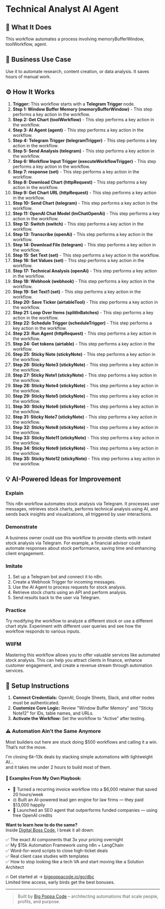 # Technical Analyst AI Agent

## 🚀 What It Does
This workflow automates a process involving memoryBufferWindow, toolWorkflow, agent.

## 💼 Business Use Case
Use it to automate research, content creation, or data analysis. It saves hours of manual work.

## ⚙️ How It Works
1.  **Trigger:** This workflow starts with a **Telegram Trigger** node.
2. **Step 1: Window Buffer Memory (memoryBufferWindow)** - This step performs a key action in the workflow.
3. **Step 2: Get Chart (toolWorkflow)** - This step performs a key action in the workflow.
4. **Step 3: AI Agent (agent)** - This step performs a key action in the workflow.
5. **Step 4: Telegram Trigger (telegramTrigger)** - This step performs a key action in the workflow.
6. **Step 5: Send Analysis (telegram)** - This step performs a key action in the workflow.
7. **Step 6: Workflow Input Trigger (executeWorkflowTrigger)** - This step performs a key action in the workflow.
8. **Step 7: response (set)** - This step performs a key action in the workflow.
9. **Step 8: Download Chart (httpRequest)** - This step performs a key action in the workflow.
10. **Step 9: Get Chart URL (httpRequest)** - This step performs a key action in the workflow.
11. **Step 10: Send Chart (telegram)** - This step performs a key action in the workflow.
12. **Step 11: OpenAI Chat Model (lmChatOpenAi)** - This step performs a key action in the workflow.
13. **Step 12: Switch (switch)** - This step performs a key action in the workflow.
14. **Step 13: Transcribe (openAi)** - This step performs a key action in the workflow.
15. **Step 14: Download File (telegram)** - This step performs a key action in the workflow.
16. **Step 15: Set Text (set)** - This step performs a key action in the workflow.
17. **Step 16: Set Values (set)** - This step performs a key action in the workflow.
18. **Step 17: Technical Analysis (openAi)** - This step performs a key action in the workflow.
19. **Step 18: Webhook (webhook)** - This step performs a key action in the workflow.
20. **Step 19: Set Text1 (set)** - This step performs a key action in the workflow.
21. **Step 20: Save Ticker (airtableTool)** - This step performs a key action in the workflow.
22. **Step 21: Loop Over Items (splitInBatches)** - This step performs a key action in the workflow.
23. **Step 22: Schedule Trigger (scheduleTrigger)** - This step performs a key action in the workflow.
24. **Step 23: Run Agent (httpRequest)** - This step performs a key action in the workflow.
25. **Step 24: Get tokens (airtable)** - This step performs a key action in the workflow.
26. **Step 25: Sticky Note (stickyNote)** - This step performs a key action in the workflow.
27. **Step 26: Sticky Note3 (stickyNote)** - This step performs a key action in the workflow.
28. **Step 27: Sticky Note1 (stickyNote)** - This step performs a key action in the workflow.
29. **Step 28: Sticky Note4 (stickyNote)** - This step performs a key action in the workflow.
30. **Step 29: Sticky Note5 (stickyNote)** - This step performs a key action in the workflow.
31. **Step 30: Sticky Note6 (stickyNote)** - This step performs a key action in the workflow.
32. **Step 31: Sticky Note7 (stickyNote)** - This step performs a key action in the workflow.
33. **Step 32: Sticky Note8 (stickyNote)** - This step performs a key action in the workflow.
34. **Step 33: Sticky Note11 (stickyNote)** - This step performs a key action in the workflow.
35. **Step 34: Sticky Note9 (stickyNote)** - This step performs a key action in the workflow.
36. **Step 35: Sticky Note12 (stickyNote)** - This step performs a key action in the workflow.

## 💡 AI-Powered Ideas for Improvement
### Explain
This n8n workflow automates stock analysis via Telegram. It processes user messages, retrieves stock charts, performs technical analysis using AI, and sends back insights and visualizations, all triggered by user interactions.

### Demonstrate
A business owner could use this workflow to provide clients with instant stock analysis via Telegram. For example, a financial advisor could automate responses about stock performance, saving time and enhancing client engagement.

### Imitate
1. Set up a Telegram bot and connect it to n8n.
2. Create a Webhook Trigger for incoming messages.
3. Use the AI Agent to process requests for stock analysis.
4. Retrieve stock charts using an API and perform analysis.
5. Send results back to the user via Telegram.

### Practice
Try modifying the workflow to analyze a different stock or use a different chart style. Experiment with different user queries and see how the workflow responds to various inputs.

### WIIFM
Mastering this workflow allows you to offer valuable services like automated stock analysis. This can help you attract clients in finance, enhance customer engagement, and create a revenue stream through automation services.

## 🔧 Setup Instructions
1. **Connect Credentials:** OpenAI, Google Sheets, Slack, and other nodes must be authenticated.
2. **Customize Core Logic:** Review "Window Buffer Memory" and "Sticky Note12" for IDs, table names, and URLs.
3. **Activate the Workflow:** Set the workflow to "Active" after testing.

### ⚠️ Automation Ain’t the Same Anymore

Most builders out here are stuck doing $500 workflows and calling it a win.  
That’s not the move.  

I'm closing $6k–$13k deals by stacking simple automations with lightweight AI...  
and it takes me under 2 hours to build most of them.

#### 🧠 Examples From My Own Playbook:
- 🔁 Turned a recurring invoice workflow into a $6,000 retainer that saved 20 hours/week  
- ⚖️ Built an AI-powered lead gen engine for law firms — they paid $13,000 happily  
- 🚀 Launched an SEO agent that outperforms funded companies — using free OpenAI credits  

**Want to learn how to do the same?**  
Inside [Digital Boss Code](https://bigpoppacode.io/go/dbc), I break it all down:

✅ The exact AI components that 3x your pricing overnight  
✅ My $15k Automation Framework using n8n + LangChain  
✅ Word-for-word scripts to close high-ticket deals  
✅ Real client case studies with templates  
✅ How to stop looking like a tech VA and start moving like a Solution Architect  

🔥 Get started at → [bigpoppacode.io/go/dbc](https://bigpoppacode.io/go/dbc)  
Limited time access, early birds get the best bonuses.

---
> Built by [Big Poppa Code](https://bigpoppacode.io) – architecting automations that scale people, profits, and purpose.
